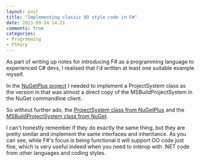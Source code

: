 ```yaml
---
layout: post
title: "Implementing classic OO style code in F#"
date: 2013-09-24 14:21
comments: true
categories: 
- Programming
- FSharp
---
```

As part of writing up notes for introducing F# as a programming language to experienced C# devs, I realised that I'd written at least one suitable example myself.

In the [NuGetPlus project]("https://github.com/mavnn/NuGetPlus") I needed to implement a ProjectSystem class as the version in that was almost a direct copy of the MSBuildProjectSystem in the NuGet commandline client.

So without further ado, the [ProjectSystem class from NuGetPlus]("https://github.com/mavnn/NuGetPlus/blob/master/NuGetPlus.Core/ProjectSystem.fs") and the [MSBuildProjectSystem class from NuGet]("http://nuget.codeplex.com/SourceControl/latest#src/CommandLine/Common/MSBuildProjectSystem.cs").

<script src="https://gist.github.com/mavnn/6684569.js"></script>

I can't honestly remember if they do exactly the same thing, but they are pretty similar and implement the same interfaces and inheritance. As you can see, while F#'s focus is being functional it will support OO code just fine, which is very useful indeed when you need to interop with .NET code from other languages and coding styles.
